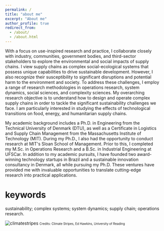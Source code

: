 ```yaml
---
permalink: /
title: "about me"
excerpt: "About me"
author_profile: true
redirect_from: 
  - /about/
  - /about.html
---
```


With a focus on use-inspired research and practice, I collaborate closely with industry, communities, government bodies, and third-sector stakeholders to explore the environmental and social impacts of supply chains. I view supply chains as complex social-ecological systems that possess unique capabilities to drive sustainable development. However, I also recognize their susceptibility to significant disruptions and potential harm to the environment and society. To address these challenges, I employ a range of research methodologies in operations research, system dynamics, social sciences, and complexity sciences. My overarching research objective is to understand how to design and operate complex supply chains in order to tackle the significant sustainability challenges we face. I am particularly interested in studying the effects of technological transitions on food, energy, and humanitarian supply chains.

My academic background includes a Ph.D. in Engineering from the Technical University of Denmark (DTU), as well as a Certificate in Logistics and Supply Chain Management from the Massachusetts Institute of Technology (MIT). During my Ph.D., I also had the opportunity to conduct research at MIT's Sloan School of Management. Prior to this, I completed my M.Sc. in Operations Research and a B.Sc. in Industrial Engineering at UFSCar. In addition to my academic pursuits, I have founded two award-winning technology startups in Brazil and a sustainable innovation consultancy in Denmark, all while pursuing my Ph.D. These ventures have provided me with invaluable opportunities to translate cutting-edge research into practical applications.

keywords
======
sustainability; complex systems; system dynamics; supply chain; operations research.

![climatestripes](viniciuspr88.github.io/images/climatestripes.jpg) <font size = "1"> Credits: Climate Stripes, Ed Hawkins, University of Reading </font>


